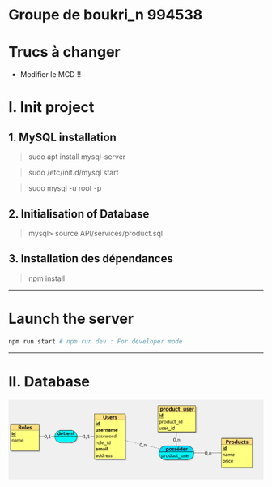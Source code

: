 # Groupe de boukri_n 994538


# Trucs à changer 
- Modifier le MCD !!

# I. Init project

## 1. MySQL installation
>sudo apt install mysql-server

>sudo /etc/init.d/mysql start

>sudo mysql -u root -p

## 2. Initialisation of Database
>mysql> source API/services/product.sql

## 3. Installation des dépendances
> npm install
___ 

# Launch the server
```BASH
npm run start # npm run dev : For developer mode
```
___
# II. Database

![MCD](./mcd.png)

